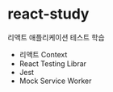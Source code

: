 # react-study
리액트 애플리케이션 테스트 학습
  - 리액트 Context
  - React Testing Librar
  - Jest
  - Mock Service Worker
